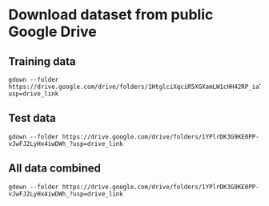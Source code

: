 # Download dataset from public Google Drive

## Training data
```
gdown --folder https://drive.google.com/drive/folders/1HtglciXqciR5XGXamLW1cHH42RP_iaTp?usp=drive_link 
```

## Test data
```
gdown --folder https://drive.google.com/drive/folders/1YPlrDK3G9KE0PP-vJwFJ2LyHx4iwDWh_?usp=drive_link
```

## All data combined
```
gdown --folder https://drive.google.com/drive/folders/1YPlrDK3G9KE0PP-vJwFJ2LyHx4iwDWh_?usp=drive_link
```
